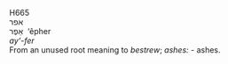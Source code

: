 <body>
  <p>H665<br>  אפר  <br> אֵפֶר  ‎  ‘êpher  <br><i>ay‘-fer </i><br>From an unused root meaning to <i>bestrew</i>; <i>ashes: - </i>ashes.<br></p>
 </body>